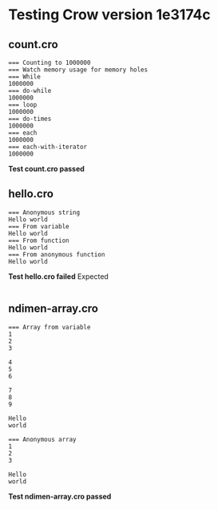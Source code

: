 # Testing Crow version 1e3174c
## count.cro
```
=== Counting to 1000000
=== Watch memory usage for memory holes
=== While
1000000
=== do-while
1000000
=== loop
1000000
=== do-times
1000000
=== each
1000000
=== each-with-iterator
1000000
```
**Test count.cro passed**
## hello.cro
```
=== Anonymous string
Hello world
=== From variable
Hello world
=== From function
Hello world
=== From anonymous function
Hello world
```
**Test hello.cro failed**
Expected
```

```
## ndimen-array.cro
```
=== Array from variable
1
2
3

4
5
6

7
8
9

Hello
world

=== Anonymous array
1
2
3

Hello
world
```
**Test ndimen-array.cro passed**
